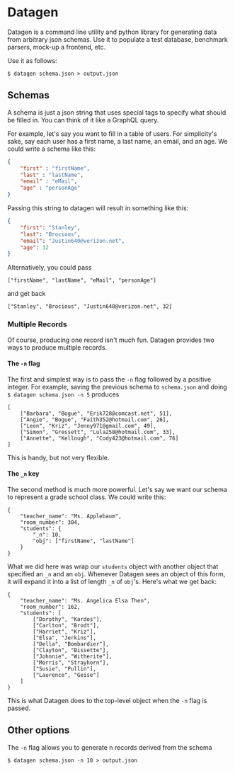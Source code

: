 # Datagen 

Datagen is a command line utility and python library for generating data from arbitrary json schemas.
Use it to populate a test database, benchmark parsers, mock-up a frontend, etc.

Use it as follows:

```
$ datagen schema.json > output.json
```

## Schemas
A schema is just a json string that uses special tags to specify what should be filled in. You can think of it like a GraphQL query.

For example, let's say you want to fill in a table of users. For simplicity's sake, say each user has a first name, a last name, an email, and an age. We could write a schema like this:

```json
{
	"first" : "firstName",
	"last" : "lastName",
	"email" : "eMail",
	"age" : "personAge"
}
```

Passing this string to datagen will result in something like this:

```json
{
	"first": "Stanley",
	"last": "Brocious",
	"email": "Justin640@verizon.net",
	"age": 32
}
```

Alternatively, you could pass

```["firstName", "lastName", "eMail", "personAge"]```

and get back

```["Stanley", "Brocious", "Justin640@verizon.net", 32]```

### Multiple Records
Of course, producing one record isn't much fun. Datagen provides two  ways to produce multiple records.

#### The `-n` flag
The first and simplest way is to pass the `-n` flag followed by a positive integer. For example, saving the previous schema to `schema.json` and doing `$ datagen schema.json -n 5` produces

```
[
	["Barbara", "Bogue", "Erik728@comcast.net", 51],
	["Angie", "Bogue", "Faith352@hotmail.com", 26],
	["Leon", "Kriz", "Jenny971@gmail.com", 49],
	["Simon", "Gressett", "Lula258@hotmail.com", 33],
	["Annette", "Kellough", "Cody423@hotmail.com", 76]
]
```
This is handy, but not very flexible.

#### The `_n` key
The second method is much more powerful. Let's say we want our schema to represent a grade school class. We could write this:

```
{
	"teacher_name": "Ms. Applebaum",
	"room_number": 304,
	"students": {
		"_n": 10,
		"obj": ["firstName", "lastName"]
	} 
}
```
What we did here was wrap our `students` object with another object that specified an `_n` and an `obj`. Whenever Datagen sees an object of this form, it will expand it into a list of length `_n` of `obj`'s. Here's what we get back:

```
{
    "teacher_name": "Ms. Angelica Elsa Then",
    "room_number": 162,
    "students": [
        ["Dorothy", "Kardos"],
        ["Carlton", "Brodt"],
        ["Harriet", "Kriz"],
        ["Elsa", "Jerkins"],
        ["Della", "Bombardier"],
        ["Clayton", "Bissette"],
        ["Johnnie", "Witherite"],
        ["Morris", "Strayhorn"],
        ["Susie", "Pullin"],
        ["Laurence", "Geise"]
    ]
}
```
This is what Datagen does to the top-level object when the `-n` flag is passed.

## Other options
The `-n` flag allows you to generate n records derived from the schema

```
$ datagen schema.json -n 10 > output.json

```


